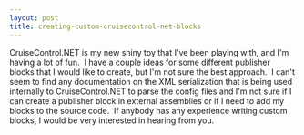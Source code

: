```yaml
---
layout: post
title: creating-custom-cruisecontrol-net-blocks
---
```

CruiseControl.NET is my new shiny toy that I've been playing with, and
I'm having a lot of fun.  I have a couple ideas for some different
publisher blocks that I would like to create, but I'm not sure the best
approach.  I can't seem to find any documentation on the XML
serialization that is being used internally to CruiseControl.NET to
parse the config files and I'm not sure if I can create a publisher
block in external assemblies or if I need to add my blocks to the source
code.  If anybody has any experience writing custom blocks, I would be
very interested in hearing from you.
